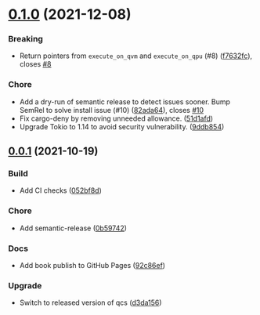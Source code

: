 # [0.1.0](https://github.com/rigetti/qcs-sdk-c/compare/v0.0.1...v0.1.0) (2021-12-08)


### Breaking

* Return pointers from `execute_on_qvm` and `execute_on_qpu` (#8) ([f7632fc](https://github.com/rigetti/qcs-sdk-c/commit/f7632fc6426ee23f9c99b8fe4fb66015029ac85a)), closes [#8](https://github.com/rigetti/qcs-sdk-c/issues/8)

### Chore

* Add a dry-run of semantic release to detect issues sooner. Bump SemRel to solve install issue (#10) ([82ada64](https://github.com/rigetti/qcs-sdk-c/commit/82ada649c584f5df6eb5d730f039dd612c258c08)), closes [#10](https://github.com/rigetti/qcs-sdk-c/issues/10)
* Fix cargo-deny by removing unneeded allowance. ([51d1afd](https://github.com/rigetti/qcs-sdk-c/commit/51d1afd2a96b68056316f6b2f05883d4d5f6ec7f))
* Upgrade Tokio to 1.14 to avoid security vulnerability. ([9ddb854](https://github.com/rigetti/qcs-sdk-c/commit/9ddb8541056d5b86955c0dfa0fec2f68ab4d58db))

## [0.0.1](https://github.com/rigetti/qcs-sdk-c/compare/v0.0.0...v0.0.1) (2021-10-19)


### Build

* Add CI checks ([052bf8d](https://github.com/rigetti/qcs-sdk-c/commit/052bf8d9027c67ff892799e8504d2a85c03c70f6))

### Chore

* Add semantic-release ([0b59742](https://github.com/rigetti/qcs-sdk-c/commit/0b5974210852081525c95763e1b438a77c84bc72))

### Docs

* Add book publish to GitHub Pages ([92c86ef](https://github.com/rigetti/qcs-sdk-c/commit/92c86efb1c66d055a440aa44abd6d32cc0d337d9))

### Upgrade

* Switch to released version of qcs ([d3da156](https://github.com/rigetti/qcs-sdk-c/commit/d3da156c61e9ed756d0614cca97d44bf44f39804))
